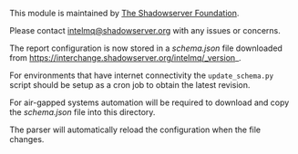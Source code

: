 <!--
SPDX-FileCopyrightText: 2022 The Shadowserver Foundation
SPDX-License-Identifier: AGPL-3.0-or-later
-->

This module is maintained by [The Shadowserver Foundation](https://www.shadowserver.org/).  

Please contact intelmq@shadowserver.org with any issues or concerns.

The report configuration is now stored in a _schema.json_ file downloaded from https://interchange.shadowserver.org/intelmq/_version_.

For environments that have internet connectivity the `update_schema.py` script should be setup as a cron job to obtain the latest revision.

For air-gapped systems automation will be required to download and copy the  _schema.json_ file into this directory.

The parser will automatically reload the configuration when the file changes.
